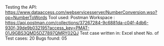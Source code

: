 Testing the API: https://www.dataaccess.com/webservicesserver/NumberConversion.wso?op=NumberToWords
Tool used: Postman
Workspace : https://api.postman.com/collections/37267284-9c6881da-c04f-4db6-930f-39de9b032195?access_key=PMAT-01J9GBS3QMD5DZ7897QMRY02QJ
Test case written in: Excel sheet
No. of Test cases: 20
Bugs found: 05

